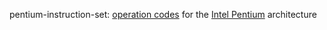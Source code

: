 pentium-instruction-set: [operation codes](https://en.wikipedia.org/wiki/Opcode) for the [Intel Pentium](https://en.wikipedia.org/wiki/Pentium) architecture  
